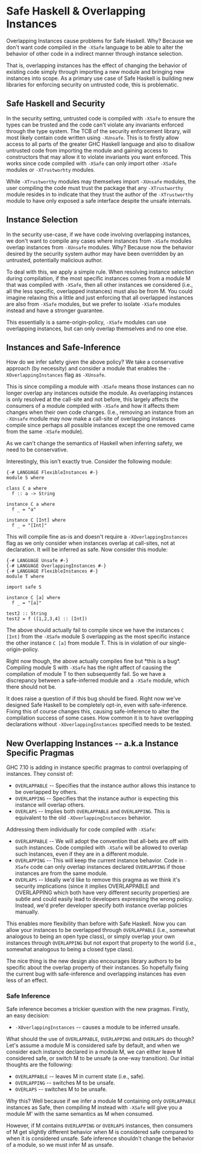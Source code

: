 # Safe Haskell & Overlapping Instances


Overlapping Instances cause problems for Safe Haskell. Why? Because we
don't want code compiled in the `-XSafe` language to be able to alter
the behavior of other code in a indirect manner through instance
selection.


That is, overlapping instances has the effect of changing the behavior
of existing code simply through importing a new module and bringing
new instances into scope. As a primary use case of Safe Haskell is
building new libraries for enforcing security on untrusted code, this
is problematic.

## Safe Haskell and Security


In the security setting, untrusted code is compiled with `-XSafe` to
ensure the types can be trusted and the code can't violate any
invariants enforced through the type system. The TCB of the security
enforcement library, will most likely contain code written using
`-XUnsafe`. This is to firstly allow access to all parts of the
greater GHC Haskell language and also to disallow untrusted code from
importing the module and gaining access to constructors that may allow
it to violate invariants you want enforced. This works since code
compiled with `-XSafe` can only import other `-XSafe` modules or
`-XTrustworhty` modules.


While `-XTrustworthy` modules may themselves import `-XUnsafe`
modules, the user compiling the code must trust the package that any
`-XTrustworthy` module resides in to indicate that they trust the
author of the `-XTrustworthy` module to have only exposed a safe
interface despite the unsafe internals.

## Instance Selection


In the security use-case, if we have code involving overlapping
instances, we don't want to compile any cases where instances from
`-XSafe` modules overlap instances from `-XUnsafe` modules. Why?
Because now the behavior desired by the security system author may
have been overridden by an untrusted, potentially malicious author.


To deal with this, we apply a simple rule. When resolving instance
selection during compilation, if the most specific instances comes
from a module M that was compiled with `-XSafe`, then all other
instances we considered (i.e., all the less specific, overlapped
instances) must also be from M. You could imagine relaxing this a
little and just enforcing that all overlapped instances are also from
`-XSafe` modules, but we prefer to isolate `-XSafe` modules instead
and have a stronger guarantee.


This essentially is a same-origin-policy, `-XSafe` modules can use
overlapping instances, but can only overlap themselves and no one
else.

## Instances and Safe-Inference


How do we infer safety given the above policy? We take a conservative
approach (by necessity) and consider a module that enables the
`-XOverlappingInstances` flag as `-XUnsafe`.


This is since compiling a module with `-XSafe` means those instances
can no longer overlap any instances outside the module. As overlapping
instances is only resolved at the call-site and not before, this
largely affects the consumers of a module compiled with `-XSafe` and
how it affects them changes when their own code changes. (I.e.,
removing an instance from an `-XUnsafe` module may now make a
call-site of overlapping instances compile since perhaps all possible
instances except the one removed came from the same `-XSafe` module).


As we can't change the semantics of Haskell when inferring safety, we
need to be conservative.


Interestingly, this isn't exactly true. Consider the following module:

```wiki
{-# LANGUAGE FlexibleInstances #-}
module S where

class C a where
  f :: a -> String

instance C a where
  f _ = "a"

instance C [Int] where
  f _ = "[Int]"
```


This will compile fine as-is and doesn't require a
`-XOverlappingInstances` flag as we only consider when instances
overlap at call-sites, not at declaration. It will be inferred as
safe. Now consider this module:

```wiki
{-# LANGUAGE Unsafe #-}
{-# LANGUAGE OverlappingInstances #-}
{-# LANGUAGE FlexibleInstances #-}
module T where

import safe S

instance C [a] where
  f _ = "[a]"

test2 :: String
test2 = f ([1,2,3,4] :: [Int])
```


The above should actually fail to compile since we have the instances
`C [Int]` from the `-XSafe` module S overlapping as the most specific
instance the other instance `C [a]` from module T. This is in
violation of our single-origin-policy.


Right now though, the above actually compiles fine but \*this is a
bug\*. Compiling module S with `-XSafe` has the right affect of causing
the compilation of module T to then subsequently fail. So we have a
discrepancy between a safe-inferred module and a `-XSafe` module,
which there should not be.


It does raise a question of if this bug should be fixed. Right now
we've designed Safe Haskell to be completely opt-in, even with
safe-inference. Fixing this of course changes this, causing
safe-inference to alter the compilation success of some cases. How
common it is to have overlapping declarations without
`-XOverlappingInstances` specified needs to be tested.

## New Overlapping Instances -- a.k.a Instance Specific Pragmas


GHC 7.10 is adding in instance specific pragmas to control overlapping
of instances. They consist of:

- `OVERLAPPABLE` -- Specifies that the instance author allows this
  instance to be overlapped by others.
- `OVERLAPPING` -- Specifies that the instance author is expecting
  this instance will overlap others.
- `OVERLAPS` -- Implies both `OVERLAPPABLE` and `OVERLAPPING`. This is
  equivalent to the old `-XOverlappingInstances` behavior.


Addressing them individually for code compiled with `-XSafe`:

- `OVERLAPPABLE` -- We will adopt the convention that all-bets
  are off with such instances. Code compiled with `-XSafe` will be
  allowed to overlap such instances, even if they are in a different
  module.
- `OVERLAPPING` -- This will keep the current instance behavior. Code
  in `-XSafe` code can only overlap instances declared `OVERLAPPING`
  if those instances are from the same module.
- `OVERLAPS` -- Ideally we'd like to remove this pragma as we think
  it's security implications (since it implies OVERLAPPABLE and
  OVERLAPPING which both have very different security properties) are
  subtle and could easily lead to developers expressing the wrong
  policy. Instead, we'd prefer developer specify both instance overlap
  policies manually.


This enables more flexibility than before with Safe Haskell. Now you
can allow your instances to be overlapped through `OVERLAPPABLE`
(i.e., somewhat analogous to being an open type class), or
simply overlap your own instances through `OVERLAPPING` but not export
that property to the world (i.e., somewhat analogous to being a closed
type class).


The nice thing is the new design also encourages library authors to be specific about the overlap property of their instances. So hopefully fixing the current bug with safe-inference and overlapping instances has even less of an effect.

### Safe Inference


Safe inference becomes a trickier question with the new pragmas.
Firstly, an easy decision:

- `-XOverlappingInstances` -- causes a module to be inferred unsafe.


What should the use of `OVERLAPPABLE`, `OVERLAPPING` and `OVERLAPS` do
though? Let's assume a module M is considered safe by default, and
when we consider each instance declared in a module M, we can either
leave M considered safe, or switch M to be unsafe (a one-way
transition). Our initial thoughts are the following:

- `OVERLAPPABLE` -- leaves M in current state (i.e., safe).
- `OVERLAPPING` -- switches M to be unsafe.
- `OVERLAPS` -- switches M to be unsafe.


Why this? Well because if we infer a module M containing only
`OVERLAPPABLE` instances as Safe, then compiling M instead with
`-XSafe` will give you a module M' with the same semantics as M when
consumed.


However, if M contains `OVERLAPPING` or `OVERLAPS` instances, then
consumers of M get slightly different behavior when M is considered
safe compared to when it is considered unsafe. Safe inference
shouldn't change the behavior of a module, so we must infer M as
unsafe.
